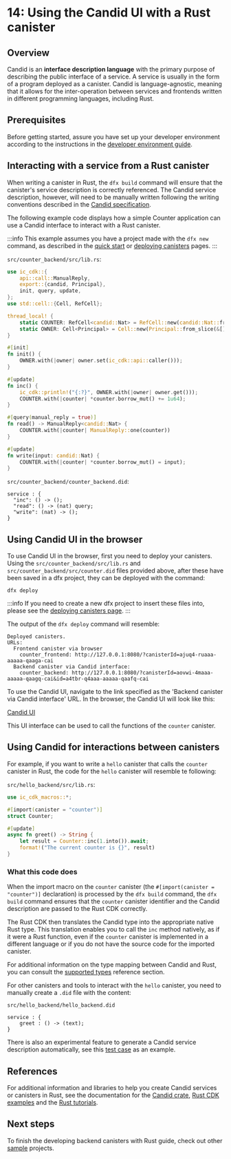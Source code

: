 # 14: Using the Candid UI with a Rust canister

## Overview

Candid is an **interface description language** with the primary purpose of describing the public interface of a service. A service is usually in the form of a program deployed as a canister. Candid is language-agnostic, meaning that it allows for the inter-operation between services and frontends written in different programming languages, including Rust. 

## Prerequisites 

Before getting started, assure you have set up your developer environment according to the instructions in the [developer environment guide](./3-dev-env.md).

## Interacting with a service from a Rust canister

When writing a canister in Rust, the `dfx build` command will ensure that the canister's service description is correctly referenced. The Candid service description, however, will need to be manually written following the writing conventions described in the [Candid specification](https://github.com/dfinity/candid/blob/master/spec/Candid.md#core-grammar).

The following example code displays how a simple Counter application can use a Candid interface to interact with a Rust canister. 

:::info
This example assumes you have a project made with the `dfx new` command, as described in the [quick start](4-quickstart.md) or [deploying canisters](5-deploying.md) pages.
:::

`src/counter_backend/src/lib.rs`:
``` rust
use ic_cdk::{
    api::call::ManualReply,
    export::{candid, Principal},
    init, query, update,
};
use std::cell::{Cell, RefCell};

thread_local! {
    static COUNTER: RefCell<candid::Nat> = RefCell::new(candid::Nat::from(0));
    static OWNER: Cell<Principal> = Cell::new(Principal::from_slice(&[]));
}

#[init]
fn init() {
    OWNER.with(|owner| owner.set(ic_cdk::api::caller()));
}

#[update]
fn inc() {
    ic_cdk::println!("{:?}", OWNER.with(|owner| owner.get()));
    COUNTER.with(|counter| *counter.borrow_mut() += 1u64);
}

#[query(manual_reply = true)]
fn read() -> ManualReply<candid::Nat> {
    COUNTER.with(|counter| ManualReply::one(counter))
}

#[update]
fn write(input: candid::Nat) {
    COUNTER.with(|counter| *counter.borrow_mut() = input);
}
```

`src/counter_backend/counter_backend.did`:

```
service : {
  "inc": () -> ();
  "read": () -> (nat) query;
  "write": (nat) -> ();
}
```

## Using Candid UI in the browser

To use Candid UI in the browser, first you need to deploy your canisters. Using the `src/counter_backend/src/lib.rs` and `src/counter_backend/src/counter.did` files provided above, after these have been saved in a dfx project, they can be deployed with the command:

```
dfx deploy
```

:::info
If you need to create a new dfx project to insert these files into, please see the [deploying canisters page](5-deploying.md).
:::

The output of the `dfx deploy` command will resemble:

```
Deployed canisters.
URLs:
  Frontend canister via browser
    counter_frontend: http://127.0.0.1:8080/?canisterId=ajuq4-ruaaa-aaaaa-qaaga-cai
  Backend canister via Candid interface:
    counter_backend: http://127.0.0.1:8080/?canisterId=aovwi-4maaa-aaaaa-qaagq-cai&id=a4tbr-q4aaa-aaaaa-qaafq-cai
```

To use the Candid UI, navigate to the link specified as the 'Backend canister via Candid interface' URL. In the browser, the Candid UI will look like this:

[Candid UI](../rust/_attachments/CandidUI.png)

This UI interface can be used to call the functions of the `counter` canister. 

## Using Candid for interactions between canisters

For example, if you want to write a `hello` canister that calls the `counter` canister in Rust, the code for the `hello` canister will resemble te following:

`src/hello_backend/src/lib.rs`:

``` rust
use ic_cdk_macros::*;

#[import(canister = "counter")]
struct Counter;

#[update]
async fn greet() -> String {
    let result = Counter::inc(1.into()).await;
    format!("The current counter is {}", result)
}
```

### What this code does

When the import macro on the `counter` canister (the `#[import(canister = "counter")]` declaration) is processed by the `dfx build` command, the `dfx build` command ensures that the `counter` canister identifier and the Candid description are passed to the Rust CDK correctly. 

The Rust CDK then translates the Candid type into the appropriate native Rust type. This translation enables you to call the `inc` method natively, as if it were a Rust function, even if the `counter` canister is implemented in a different language or if you do not have the source code for the imported canister. 

For additional information on the type mapping between Candid and Rust, you can consult the [supported types](../../../references/candid-ref.md) reference section.

For other canisters and tools to interact with the `hello` canister, you need to manually create a `.did` file with the content:

`src/hello_backend/hello_backend.did`

``` candid
service : {
    greet : () -> (text);
}
```

There is also an experimental feature to generate a Candid service description automatically, see this [test case](https://github.com/dfinity/candid/blob/master/rust/candid/tests/types.rs#L99) as an example.

## References

For additional information and libraries to help you create Candid services or canisters in Rust, see the documentation for the [Candid crate](https://docs.rs/candid/), [Rust CDK examples](https://github.com/dfinity/cdk-rs/tree/next/examples) and the [Rust tutorials](../rust/index.md).

## Next steps

To finish the developing backend canisters with Rust guide, check out other [sample](15-samples.md) projects. 